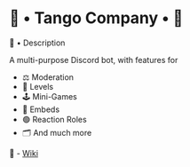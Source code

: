# 📌  •  Tango Company  • 📌  

📜 • Description

A multi-purpose Discord bot, with features for

- ⚖ Moderation
- 🏅 Levels
- 🕹 Mini-Games
- 📌 Embeds
- 🟢 Reaction Roles
- 🗂 And much more

🔗 - [Wiki](https://github.com/supamotz21/Tango-Company/wiki)